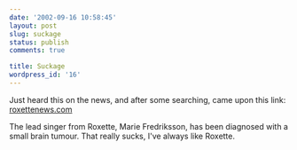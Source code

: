 ```yaml
---
date: '2002-09-16 10:58:45'
layout: post
slug: suckage
status: publish
comments: true

title: Suckage
wordpress_id: '16'
---
```



Just heard this on the news, and after some searching, came upon this link: 
[roxettenews.com](http://www.roxettenews.com/statement.htm)  

The lead singer from Roxette, Marie Fredriksson, has been diagnosed with a small brain tumour. That really sucks, I've always like Roxette.

